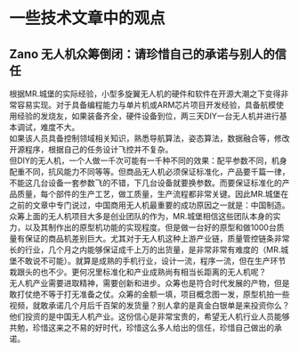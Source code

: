 # 一些技术文章中的观点   

## Zano 无人机众筹倒闭：请珍惜自己的承诺与别人的信任     
根据MR.城堡的实际经验，小型多旋翼无人机的硬件和软件在开源大潮之下变得非常容易实现。对于具备编程能力与单片机或ARM芯片项目开发经验，具备航模使用经验的发烧友，如果装备齐全，硬件设备到位，两三天DIY一台无人机并进行基本调试，难度不大。  
如果该人员具备控制领域相关知识，熟悉导航算法，姿态算法，数据融合等，修改开源程序，根据自己的任务设计飞控并不复杂。  
但DIY的无人机，一个人做一千次可能有一千种不同的效果：配平参数不同，机身配重不同，抗风能力不同等等。但商品无人机必须保证标准化，产品要千篇一律，不能这几台设备一套参数飞的不错，下几台设备就要换参数。而要保证标准化的产品质量，每个部件的生产工艺，做工质量，生产流程都非常关键。因此MR.城堡在之前的文章中专门说过，中国商用无人机最重要的成功原因之一就是：中国制造。   
众筹上面的无人机项目大多是创业团队的作为，MR.城堡相信这些团队本身的实力，以及其制作出的原型机功能的实现程度。但是做一台好的原型和做1000台质量有保证的商品机差别巨大。尤其对于无人机这种上游产业链，质量管控链条非常长的行业，几个月之内能够保证成千上万的出货量，是非常非常有难度的（MR.城堡不敢说不可能）。就算是成熟的手机行业，设计一流，程序一流，但在生产环节栽跟头的也不少。更何况里标准化和产业成熟尚有相当长距离的无人机呢？    
无人机产业需要进取精神，需要创新和进步。众筹也是符合时代发展的产物，但是敢打仗绝不等于打无准备之仗。众筹的金额一填，项目概念图一发，原型机拍一些视频，就敢承诺几个月后千百架的发货量？别人拿的是真金白银单是来投资你么？他们投资的是中国无人机产业。这份信心是非常宝贵的，希望无人机行业人员能够共勉，珍惜这来之不易的好时代，珍惜这么多人给出的信任，珍惜自己做出的承诺。     



